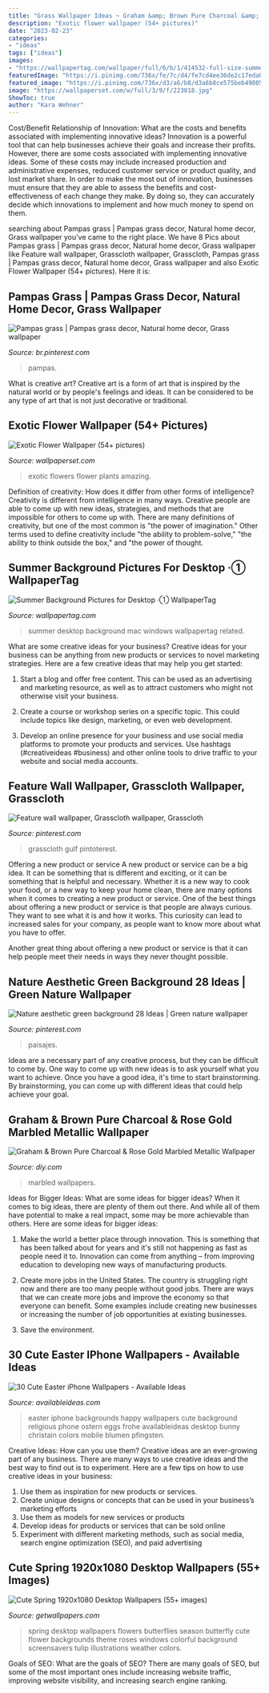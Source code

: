 ```yaml
---
title: "Grass Wallpaper Ideas ~ Graham &amp; Brown Pure Charcoal &amp; Rose Gold Marbled Metallic Wallpaper"
description: "Exotic flower wallpaper (54+ pictures)"
date: "2023-02-23"
categories:
- "ideas"
tags: ["ideas"]
images:
- "https://wallpapertag.com/wallpaper/full/6/b/1/414532-full-size-summer-background-pictures-for-desktop-2560x1600-for-windows-7.jpg"
featuredImage: "https://i.pinimg.com/736x/fe/7c/d4/fe7cd4ee36de2c17eda03a015c412101.jpg"
featured_image: "https://i.pinimg.com/736x/d3/a6/b8/d3a6b8ce575beb49805628bb42c1c29e--chic-wallpaper-wallpaper-designs.jpg"
image: "https://wallpaperset.com/w/full/3/9/f/223018.jpg"
ShowToc: true
author: "Kara Wehner"
---
```



Cost/Benefit Relationship of Innovation: What are the costs and benefits associated with implementing innovative ideas?
Innovation is a powerful tool that can help businesses achieve their goals and increase their profits. However, there are some costs associated with implementing innovative ideas. Some of these costs may include increased production and administrative expenses, reduced customer service or product quality, and lost market share. In order to make the most out of innovation, businesses must ensure that they are able to assess the benefits and cost-effectiveness of each change they make. By doing so, they can accurately decide which innovations to implement and how much money to spend on them.

	

		
searching about Pampas grass | Pampas grass decor, Natural home decor, Grass wallpaper you've came to the right place. We have 8 Pics about Pampas grass | Pampas grass decor, Natural home decor, Grass wallpaper like Feature wall wallpaper, Grasscloth wallpaper, Grasscloth, Pampas grass | Pampas grass decor, Natural home decor, Grass wallpaper and also Exotic Flower Wallpaper (54+ pictures). Here it is:
		
    
## Pampas Grass | Pampas Grass Decor, Natural Home Decor, Grass Wallpaper

<img loading=lazy src="https://i.pinimg.com/736x/ec/08/53/ec085311bafd3619bb8399e7542aaf05.jpg" onerror="this.onerror=null;this.src='https://tse4.mm.bing.net/th?id=OIP.5gPMeCUEvROmHCYUPgpKagHaJ3&amp;pid=15.1';" alt="Pampas grass | Pampas grass decor, Natural home decor, Grass wallpaper">

_Source: br.pinterest.com_

>pampas. 

	

What is creative art?
Creative art is a form of art that is inspired by the natural world or by people's feelings and ideas. It can be considered to be any type of art that is not just decorative or traditional.

    
## Exotic Flower Wallpaper (54+ Pictures)

<img loading=lazy src="https://wallpaperset.com/w/full/3/9/f/223018.jpg" onerror="this.onerror=null;this.src='https://tse3.mm.bing.net/th?id=OIP.vQrpJlKl6GmjRPIKGaKfewHaEo&amp;pid=15.1';" alt="Exotic Flower Wallpaper (54+ pictures)">

_Source: wallpaperset.com_

>exotic flowers flower plants amazing. 

	

Definition of creativity: How does it differ from other forms of intelligence?
Creativity is different from intelligence in many ways. Creative people are able to come up with new ideas, strategies, and methods that are impossible for others to come up with. 
There are many definitions of creativity, but one of the most common is "the power of imagination." Other terms used to define creativity include "the ability to problem-solve," "the ability to think outside the box," and "the power of thought.

    
## Summer Background Pictures For Desktop ·① WallpaperTag

<img loading=lazy src="https://wallpapertag.com/wallpaper/full/6/b/1/414532-full-size-summer-background-pictures-for-desktop-2560x1600-for-windows-7.jpg" onerror="this.onerror=null;this.src='https://tse1.mm.bing.net/th?id=OIP.1DpFhQmdN5R63u3BA8sfYgHaEo&amp;pid=15.1';" alt="Summer Background Pictures for Desktop ·① WallpaperTag">

_Source: wallpapertag.com_

>summer desktop background mac windows wallpapertag related. 

	

What are some creative ideas for your business?
Creative ideas for your business can be anything from new products or services to novel marketing strategies. Here are a few creative ideas that may help you get started:
1. Start a blog and offer free content. This can be used as an advertising and marketing resource, as well as to attract customers who might not otherwise visit your business.

2. Create a course or workshop series on a specific topic. This could include topics like design, marketing, or even web development.

3. Develop an online presence for your business and use social media platforms to promote your products and services. Use hashtags (#creativeideas #business) and other online tools to drive traffic to your website and social media accounts.


    
## Feature Wall Wallpaper, Grasscloth Wallpaper, Grasscloth

<img loading=lazy src="https://i.pinimg.com/736x/d3/a6/b8/d3a6b8ce575beb49805628bb42c1c29e--chic-wallpaper-wallpaper-designs.jpg" onerror="this.onerror=null;this.src='https://tse2.mm.bing.net/th?id=OIP.gWwd8zZFXG7vxtG_cqUK8gDREq&amp;pid=15.1';" alt="Feature wall wallpaper, Grasscloth wallpaper, Grasscloth">

_Source: pinterest.com_

>grasscloth gulf pintoterest. 

	

Offering a new product or service
A new product or service can be a big idea. It can be something that is different and exciting, or it can be something that is helpful and necessary. Whether it is a new way to cook your food, or a new way to keep your home clean, there are many options when it comes to creating a new product or service. 
One of the best things about offering a new product or service is that people are always curious. They want to see what it is and how it works. This curiosity can lead to increased sales for your company, as people want to know more about what you have to offer. 

Another great thing about offering a new product or service is that it can help people meet their needs in ways they never thought possible.

    
## Nature Aesthetic Green Background 28 Ideas | Green Nature Wallpaper

<img loading=lazy src="https://i.pinimg.com/736x/fe/7c/d4/fe7cd4ee36de2c17eda03a015c412101.jpg" onerror="this.onerror=null;this.src='https://tse3.mm.bing.net/th?id=OIP.GPrUJFO1TgfVUZbNN8dL6gAAAA&amp;pid=15.1';" alt="Nature aesthetic green background 28 Ideas | Green nature wallpaper">

_Source: pinterest.com_

>paisajes. 

	

Ideas are a necessary part of any creative process, but they can be difficult to come by. One way to come up with new ideas is to ask yourself what you want to achieve. Once you have a good idea, it's time to start brainstorming. By brainstorming, you can come up with different ideas that could help achieve your goal.

    
## Graham &amp; Brown Pure Charcoal &amp; Rose Gold Marbled Metallic Wallpaper

<img loading=lazy src="https://kingfisher.scene7.com/is/image/Kingfisher/5011583308563_05c" onerror="this.onerror=null;this.src='https://tse2.mm.bing.net/th?id=OIP.wMYomxI3ryOZcUq0fjMuhwHaHa&amp;pid=15.1';" alt="Graham &amp; Brown Pure Charcoal &amp; Rose Gold Marbled Metallic Wallpaper">

_Source: diy.com_

>marbled wallpapers. 

	

Ideas for Bigger Ideas: What are some ideas for bigger ideas?
When it comes to big ideas, there are plenty of them out there. And while all of them have potential to make a real impact, some may be more achievable than others. Here are some ideas for bigger ideas:
1. Make the world a better place through innovation. This is something that has been talked about for years and it's still not happening as fast as people need it to. Innovation can come from anything – from improving education to developing new ways of manufacturing products.

2. Create more jobs in the United States. The country is struggling right now and there are too many people without good jobs. There are ways that we can create more jobs and improve the economy so that everyone can benefit. Some examples include creating new businesses or increasing the number of job opportunities at existing businesses.

3. Save the environment.

    
## 30 Cute Easter IPhone Wallpapers - Available Ideas

<img loading=lazy src="http://availableideas.com/wp-content/uploads/2016/02/Happy-Easter-2016-HD-iPhone-4s-wallpaper.jpg" onerror="this.onerror=null;this.src='https://tse2.mm.bing.net/th?id=OIP.cpG2J4cYFBRF46gS6ImhHAHaLH&amp;pid=15.1';" alt="30 Cute Easter iPhone Wallpapers - Available Ideas">

_Source: availableideas.com_

>easter iphone backgrounds happy wallpapers cute background religious phone ostern eggs frohe availableideas desktop bunny christain colors mobile blumen pfingsten. 

	

Creative Ideas: How can you use them?
Creative ideas are an ever-growing part of any business. There are many ways to use creative ideas and the best way to find out is to experiment. Here are a few tips on how to use creative ideas in your business:
1. Use them as inspiration for new products or services.
2. Create unique designs or concepts that can be used in your business’s marketing efforts  
3. Use them as models for new services or products 
4. Develop ideas for products or services that can be sold online 
5. Experiment with different marketing methods, such as social media, search engine optimization (SEO), and paid advertising 

    
## Cute Spring 1920x1080 Desktop Wallpapers (55+ Images)

<img loading=lazy src="http://getwallpapers.com/wallpaper/full/3/5/b/1167305-cute-spring-1920x1080-desktop-wallpapers-1920x1080-1080p.jpg" onerror="this.onerror=null;this.src='https://tse2.mm.bing.net/th?id=OIP.aFsxa2mrq41FLGHsDBI_FQHaEK&amp;pid=15.1';" alt="Cute Spring 1920x1080 Desktop Wallpapers (55+ images)">

_Source: getwallpapers.com_

>spring desktop wallpapers flowers butterflies season butterfly cute flower backgrounds theme roses windows colorful background screensavers tulip illustrations weather colors. 

	

Goals of SEO: What are the goals of SEO?
There are many goals of SEO, but some of the most important ones include increasing website traffic, improving website visibility, and increasing search engine ranking.

